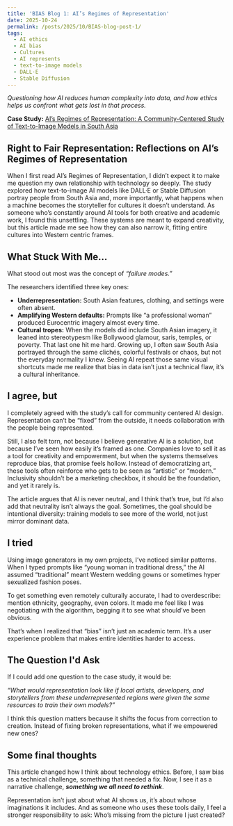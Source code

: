 ```yaml
---
title: 'BIAS Blog 1: AI’s Regimes of Representation'
date: 2025-10-24
permalink: /posts/2025/10/BIAS-blog-post-1/
tags:
  - AI ethics
  - AI bias 
  - Cultures
  - AI represents
  - text-to-image models 
  - DALL·E
  - Stable Diffusion
---
```


*Questioning how AI reduces human complexity into data, and how ethics helps us confront what gets lost in that process.* 

**Case Study:** 
[AI’s Regimes of Representation: A Community-Centered Study of Text-to-Image Models in South Asia](https://mit-serc.pubpub.org/pub/bfw5tscj/release/3?readingCollection=65a1a268)


## Right to Fair Representation: Reflections on AI’s Regimes of Representation

When I first read AI’s Regimes of Representation, I didn’t expect it to make me question my own relationship with technology so deeply. The study explored how text-to-image AI models like DALL·E or Stable Diffusion portray people from South Asia and, more importantly, what happens when a machine becomes the storyteller for cultures it doesn’t understand.
As someone who’s constantly around AI tools for both creative and academic work, I found this unsettling. These systems are meant to expand creativity, but this article made me see how they can also narrow it, fitting entire cultures into Western centric frames.

## What Stuck With Me...
What stood out most was the concept of *“failure modes.”*

The researchers identified three key ones:

- **Underrepresentation:** South Asian features, clothing, and settings were often absent.
- **Amplifying Western defaults:** Prompts like “a professional woman” produced Eurocentric imagery almost every time.
- **Cultural tropes:** When the models did include South Asian imagery, it leaned into stereotypesm like Bollywood glamour, saris, temples, or poverty.
That last one hit me hard. Growing up, I often saw South Asia portrayed through the same clichés, colorful festivals or chaos, but not the everyday normality I knew. Seeing AI repeat those same visual shortcuts made me realize that bias in data isn’t just a technical flaw, it’s a cultural inheritance.

## I agree, but
I completely agreed with the study’s call for community centered AI design. Representation can’t be “fixed” from the outside, it needs collaboration with the people being represented.

Still, I also felt torn, not because I believe generative AI is a solution, but because I’ve seen how easily it’s framed as one. Companies love to sell it as a tool for creativity and empowerment, but when the systems themselves reproduce bias, that promise feels hollow. Instead of democratizing art, these tools often reinforce who gets to be seen as “artistic” or “modern.” Inclusivity shouldn’t be a marketing checkbox, it should be the foundation, and yet it rarely is.

The article argues that AI is never neutral, and I think that’s true, but I’d also add that neutrality isn’t always the goal. Sometimes, the goal should be intentional diversity: training models to see more of the world, not just mirror dominant data.

## I tried
Using image generators in my own projects, I’ve noticed similar patterns. When I typed prompts like “young woman in traditional dress,” the AI assumed “traditional” meant Western wedding gowns or sometimes hyper sexualized fashion poses.

To get something even remotely culturally accurate, I had to overdescribe: mention ethnicity, geography, even colors. It made me feel like I was negotiating with the algorithm, begging it to see what should’ve been obvious.

That’s when I realized that “bias” isn’t just an academic term. It’s a user experience problem that makes entire identities harder to access.

## The Question I'd Ask 
If I could add one question to the case study, it would be:

*“What would representation look like if local artists, developers, and storytellers from these underrepresented regions were given the same resources to train their own models?”*

I think this question matters because it shifts the focus from correction to creation. Instead of fixing broken representations, what if we empowered new ones?

## Some final thoughts 
This article changed how I think about technology ethics. Before, I saw bias as a technical challenge, something that needed a fix. Now, I see it as a narrative challenge,  ***something we all need to rethink***.

Representation isn’t just about what AI shows us, it’s about whose imaginations it includes.
And as someone who uses these tools daily, I feel a stronger responsibility to ask: Who’s missing from the picture I just created?